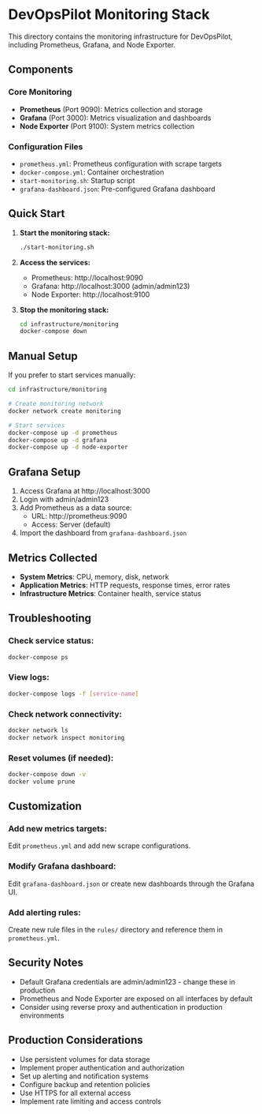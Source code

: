 # DevOpsPilot Monitoring Stack

This directory contains the monitoring infrastructure for DevOpsPilot, including Prometheus, Grafana, and Node Exporter.

## Components

### Core Monitoring
- **Prometheus** (Port 9090): Metrics collection and storage
- **Grafana** (Port 3000): Metrics visualization and dashboards
- **Node Exporter** (Port 9100): System metrics collection

### Configuration Files
- `prometheus.yml`: Prometheus configuration with scrape targets
- `docker-compose.yml`: Container orchestration
- `start-monitoring.sh`: Startup script
- `grafana-dashboard.json`: Pre-configured Grafana dashboard

## Quick Start

1. **Start the monitoring stack:**
   ```bash
   ./start-monitoring.sh
   ```

2. **Access the services:**
   - Prometheus: http://localhost:9090
   - Grafana: http://localhost:3000 (admin/admin123)
   - Node Exporter: http://localhost:9100

3. **Stop the monitoring stack:**
   ```bash
   cd infrastructure/monitoring
   docker-compose down
   ```

## Manual Setup

If you prefer to start services manually:

```bash
cd infrastructure/monitoring

# Create monitoring network
docker network create monitoring

# Start services
docker-compose up -d prometheus
docker-compose up -d grafana
docker-compose up -d node-exporter
```

## Grafana Setup

1. Access Grafana at http://localhost:3000
2. Login with admin/admin123
3. Add Prometheus as a data source:
   - URL: http://prometheus:9090
   - Access: Server (default)
4. Import the dashboard from `grafana-dashboard.json`

## Metrics Collected

- **System Metrics**: CPU, memory, disk, network
- **Application Metrics**: HTTP requests, response times, error rates
- **Infrastructure Metrics**: Container health, service status

## Troubleshooting

### Check service status:
```bash
docker-compose ps
```

### View logs:
```bash
docker-compose logs -f [service-name]
```

### Check network connectivity:
```bash
docker network ls
docker network inspect monitoring
```

### Reset volumes (if needed):
```bash
docker-compose down -v
docker volume prune
```

## Customization

### Add new metrics targets:
Edit `prometheus.yml` and add new scrape configurations.

### Modify Grafana dashboard:
Edit `grafana-dashboard.json` or create new dashboards through the Grafana UI.

### Add alerting rules:
Create new rule files in the `rules/` directory and reference them in `prometheus.yml`.

## Security Notes

- Default Grafana credentials are admin/admin123 - change these in production
- Prometheus and Node Exporter are exposed on all interfaces by default
- Consider using reverse proxy and authentication in production environments

## Production Considerations

- Use persistent volumes for data storage
- Implement proper authentication and authorization
- Set up alerting and notification systems
- Configure backup and retention policies
- Use HTTPS for all external access
- Implement rate limiting and access controls
